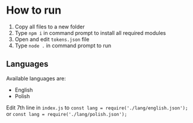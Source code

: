 # How to run
1. Copy all files to a new folder 
2. Type `npm i` in command prompt to install all required modules
3. Open and edit `tokens.json` file
4. Type `node .` in command prompt to run

## Languages
Available languages are:
- English
- Polish

Edit 7th line in `index.js` to 
`const lang = require('./lang/english.json');`
or
`const lang = require('./lang/polish.json');`
